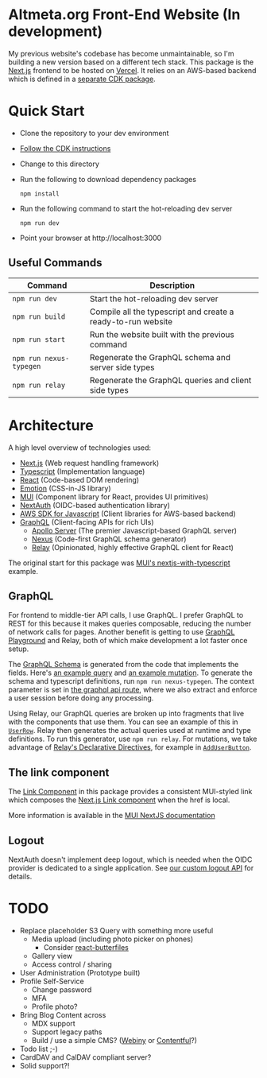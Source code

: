 # Altmeta.org Front-End Website (In development)

My previous website's codebase has become unmaintainable, so I'm building a new
version based on a different tech stack.  This package is the [Next.js]
frontend to be hosted on [Vercel].  It relies on an AWS-based backend which is
defined in a [separate CDK package].

# Quick Start

* Clone the repository to your dev environment
* [Follow the CDK instructions]
* Change to this directory
* Run the following to download dependency packages

  `npm install`
* Run the following command to start the hot-reloading dev server

  `npm run dev`
* Point your browser at http://localhost:3000

## Useful Commands

| Command | Description |
|---|---|
| `npm run dev` | Start the hot-reloading dev server |
| `npm run build` | Compile all the typescript and create a ready-to-run website |
| `npm run start` | Run the website built with the previous command |
| `npm run nexus-typegen` | Regenerate the GraphQL schema and server side types |
| `npm run relay` | Regenerate the GraphQL queries and client side types |

# Architecture

A high level overview of technologies used:

* [Next.js] (Web request handling framework)
* [Typescript] (Implementation language)
* [React] (Code-based DOM rendering)
* [Emotion] (CSS-in-JS library)
* [MUI] (Component library for React, provides UI primitives)
* [NextAuth] (OIDC-based authentication library)
* [AWS SDK for Javascript] (Client libraries for AWS-based backend)
* [GraphQL] (Client-facing APIs for rich UIs)
  * [Apollo Server] (The premier Javascript-based GraphQL server)
  * [Nexus] (Code-first GraphQL schema generator)
  * [Relay] (Opinionated, highly effective GraphQL client for React)

The original start for this package was [MUI's nextjs-with-typescript] example.

## GraphQL

For frontend to middle-tier API calls, I use GraphQL. I prefer GraphQL to REST
for this because it makes queries composable, reducing the number of network
calls for pages. Another benefit is getting to use [GraphQL Playground] and
Relay, both of which make development a lot faster once setup.

The [GraphQL Schema] is generated from the code that implements the fields.
Here's [an example query] and [an example mutation].  To generate the schema
and typescript definitions, run `npm run nexus-typegen`. The context parameter
is set in [the graphql api route], where we also extract and enforce a user
session before doing any processing.

Using Relay, our GraphQL queries are broken up into fragments that live with
the components that use them.  You can see an example of this in [`UserRow`].
Relay then generates the actual queries used at runtime and type definitions.
To run this generator, use `npm run relay`. For mutations, we take advantage
of [Relay's Declarative Directives], for example in [`AddUserButton`].

## The link component

The [Link Component] in this package provides a consistent MUI-styled link
which composes the [Next.js Link component] when the href is local.

More information is available in the [MUI NextJS documentation]

## Logout

NextAuth doesn't implement deep logout, which is needed when the OIDC provider
is dedicated to a single application.  See [our custom logout API] for details.

# TODO

* Replace placeholder S3 Query with something more useful
  * Media upload (including photo picker on phones)
    * Consider [react-butterfiles]
  * Gallery view
  * Access control / sharing
* User Administration (Prototype built)
* Profile Self-Service
  * Change password
  * MFA
  * Profile photo?
* Bring Blog Content across
  * MDX support
  * Support legacy paths
  * Build / use a simple CMS? ([Webiny] or [Contentful]?)
* Todo list ;-)
* CardDAV and CalDAV compliant server?
* Solid support?!

<!-- Link References -->
[Next.js]: https://nextjs.org "Next.js website"
[Vercel]: https://vercel.com "Vercel"
[separate CDK package]: ../cdk/README.md "Altmeta.org CDK package"
[Follow the CDK instructions]: ../cdk/README.md#Quick%20Start "Set up the backend"
[Typescript]: https://www.typescriptlang.org/ "Typescript website"
[React]: https://reactjs.org/ "React website"
[Emotion]: https://emotion.sh/ "Emotion JS website"
[MUI]: https://mui.com/ "MUI website"
[NextAuth]: https://next-auth.js.org/ "NextAuth.js website"
[AWS SDK for Javascript]: https://aws.amazon.com/sdk-for-javascript/ "AWS JS SDK"
[GraphQL]: https://graphql.org/
[Apollo Server]: https://www.apollographql.com/docs/apollo-server/
[Nexus]: https://nexusjs.org/
[Relay]: https://relay.dev/
[MUI's nextjs-with-typescript]: https://github.com/mui/material-ui/tree/master/examples/nextjs-with-typescript "Next.js with typescript MUI example"
[GraphQL Playground]: https://github.com/graphql/graphql-playground
[GraphQL Schema]: generated/schema.graphql
[an example query]: schema/query/users.ts
[an example mutation]: schema/mutation/createUser.ts
[the graphql api route]: pages/api/graphql.ts
[`UserRow`]: src/user/UserRow.tsx
[Relay's Declarative Directives]: https://relay.dev/docs/guided-tour/list-data/updating-connections/#using-declarative-directives
[`AddUserButton`]: src/user/AddUserButton.tsx
[Link Component]: src/Link.tsx "Composed MUI and Next.js Link Component"
[Next.js Link component]: https://nextjs.org/docs/api-reference/next/link "Next.js's Link"
[MUI NextJS documentation]: https://mui.com/guides/routing/#next-js "MUI Next.js docs"
[our custom logout API]: pages/api/auth/logout.tsx "Logout API implementation"
[react-butterfiles]: https://github.com/doitadrian/react-butterfiles
[Webiny]: https://www.webiny.com/
[Contentful]: https://www.contentful.com/